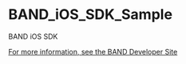 # BAND_iOS_SDK_Sample
BAND iOS SDK

[For more information, see the BAND Developer Site](http://developers.band.us)
